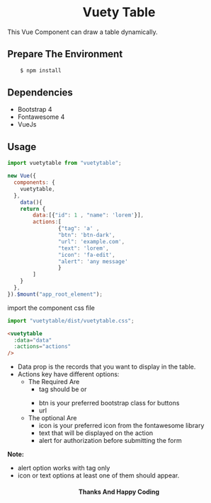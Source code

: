 <h1 align="center">
    Vuety Table
</h1>

This Vue Component can draw a table dynamically.

## Prepare The Environment

```bash
    $ npm install
```

## Dependencies

- Bootstrap 4 
- Fontawesome 4
- VueJs

## Usage

```js
import vuetytable from "vuetytable";

new Vue({
  components: {
    vuetytable,
  },
    data(){
    return {
        data:[{"id": 1 , "name": 'lorem'}],
        actions:[
                {"tag": 'a' , 
                "btn": 'btn-dark', 
                "url": 'example.com',
                "text": 'lorem',
                "icon": 'fa-edit',
                "alert": 'any message'
                }
        ]   
    }
  },
}).$mount("app_root_element");
```
import the component css file
```js
import "vuetytable/dist/vuetytable.css";
```

```html
<vuetytable
  :data="data"
  :actions="actions"
/>
```
- Data prop is the records that you want to display in the table.
- Actions key have different options:
  - The Required Are
    - tag should be <a> or <form>
    - btn is your preferred bootstrap class for buttons
    - url
  - The optional Are
    - icon is your preferred icon from the fontawesome library
    - text that will be displayed on the action
    - alert for authorization before submitting the form

**Note:**

- alert option works with <form> tag only
- icon or text options at least one of them should appear.

<h4 align="center">
    Thanks And Happy Coding
</h4>
